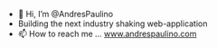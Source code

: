 - 👋 Hi, I’m @AndresPaulino
- Building the next industry shaking web-application
- 📫 How to reach me ... www.andrespaulino.com

<!---
AndresPaulino/AndresPaulino is a ✨ special ✨ repository because its `README.md` (this file) appears on your GitHub profile.
You can click the Preview link to take a look at your changes.
--->
